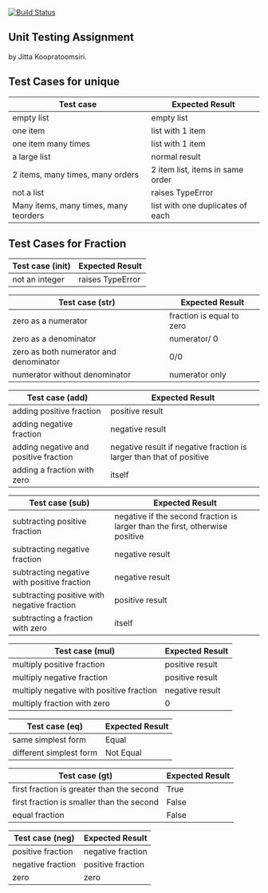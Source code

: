 [![Build Status](https://travis-ci.com/jittaearn/unittesting.svg?branch=master)](https://travis-ci.com/jittaearn/unittesting)
## Unit Testing Assignment

by Jitta Koopratoomsiri.


## Test Cases for unique

| Test case              |  Expected Result    |
|------------------------|---------------------|
| empty list             |  empty list         |
| one item               |  list with 1 item   |
| one item many times    |  list with 1 item   |
| a large list           |  normal result      |
| 2 items, many times, many orders | 2 item list, items in same order  |
| not a list             |  raises TypeError   |
| Many items, many times, many teorders |  list with one duplicates of each  |

## Test Cases for Fraction

| Test case (__init__)   |  Expected Result    |
|------------------------|---------------------|
| not an integer         |  raises TypeError   |


| Test case (__str__)    |  Expected Result    |
|------------------------|---------------------|
| zero as a numerator    |  fraction is equal to zero  |
| zero as a denominator  |     numerator/ 0    |
| zero as both numerator and denominator |        0/0       |
| numerator without denominator | numerator only |


| Test case (__add__)    |  Expected Result    |
|------------------------|---------------------|
| adding positive fraction  |  positive result |
| adding negative fraction  |  negative result |
| adding negative and positive fraction | negative result if negative fraction is larger than that of positive |
| adding a fraction with zero  |    itself     |


| Test case (__sub__)    |  Expected Result    |
|------------------------|---------------------|
| subtracting positive fraction  |  negative if the second fraction is larger than the first, otherwise positive |
| subtracting negative fraction  |  negative result |
| subtracting negative with positive fraction | negative result |
| subtracting positive with negative fraction | positive result |
| subtracting a fraction with zero  |    itself     |


| Test case (__mul__)    |  Expected Result    |
|------------------------|---------------------|
| multiply positive fraction  |  positive result |
| multiply negative fraction  |  positive result |
| multiply negative with positive fraction | negative result |
| multiply fraction with zero  |       0       |


| Test case (__eq__)     |  Expected Result    |
|------------------------|---------------------|
| same simplest form     |        Equal        |
| different simplest form  |      Not Equal      |


| Test case (__gt__)     |  Expected Result    |
|------------------------|---------------------|
| first fraction is greater than the second  |        True         |
| first fraction is smaller than the second  |        False        |
| equal fraction         |        False        |



| Test case (__neg__)    |  Expected Result    |
|------------------------|---------------------|
| positive fraction      |  negative fraction  |
| negative fraction      |  positive fraction  |
| zero                   |  zero               |



